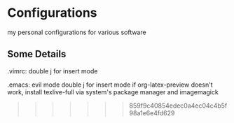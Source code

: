 # Configurations
my personal configurations for various software
## Some Details
.vimrc:
	double j for insert mode

.emacs:
	evil mode
	double j for insert mode
	if org-latex-preview doesn't work, install texlive-full via system's package manager and imagemagick


	
>>>>>>> 859f9c40854edec0a4ec04c4b5f98a1e6e4fd629
